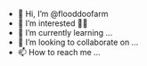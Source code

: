 - 👋 Hi, I’m @flooddoofarm
- 👀 I’m interested 🎄👧
- 🌱 I’m currently learning ...
- 💞️ I’m looking to collaborate on ...
- 📫 How to reach me ...

<!---
flooddoofarm/flooddoofarm is a ✨ special ✨ repository because its `README.md` (this file) appears on your GitHub profile.
You can click the Preview link to take a look at your changes.
--->
